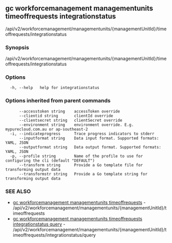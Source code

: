 ## gc workforcemanagement managementunits timeoffrequests integrationstatus

/api/v2/workforcemanagement/managementunits/{managementUnitId}/timeoffrequests/integrationstatus

### Synopsis

/api/v2/workforcemanagement/managementunits/{managementUnitId}/timeoffrequests/integrationstatus

### Options

```
  -h, --help   help for integrationstatus
```

### Options inherited from parent commands

```
      --accesstoken string    accessToken override
      --clientid string       clientId override
      --clientsecret string   clientSecret override
      --environment string    environment override. E.g. mypurecloud.com.au or ap-southeast-2
  -i, --indicateprogress      Trace progress indicators to stderr
      --inputformat string    Data input format. Supported formats: YAML, JSON
      --outputformat string   Data output format. Supported formats: YAML, JSON
  -p, --profile string        Name of the profile to use for configuring the cli (default "DEFAULT")
      --transform string      Provide a Go template file for transforming output data
      --transformstr string   Provide a Go template string for transforming output data
```

### SEE ALSO

* [gc workforcemanagement managementunits timeoffrequests](gc_workforcemanagement_managementunits_timeoffrequests.html)	 - /api/v2/workforcemanagement/managementunits/{managementUnitId}/timeoffrequests
* [gc workforcemanagement managementunits timeoffrequests integrationstatus query](gc_workforcemanagement_managementunits_timeoffrequests_integrationstatus_query.html)	 - /api/v2/workforcemanagement/managementunits/{managementUnitId}/timeoffrequests/integrationstatus/query


